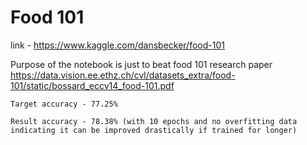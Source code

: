 # Food 101

link - https://www.kaggle.com/dansbecker/food-101

Purpose of the notebook is just to beat food 101 research paper https://data.vision.ee.ethz.ch/cvl/datasets_extra/food-101/static/bossard_eccv14_food-101.pdf

`Target accuracy - 77.25%`

`Result accuracy - 78.38% (with 10 epochs and no overfitting data indicating it can be improved drastically if trained for longer)`
